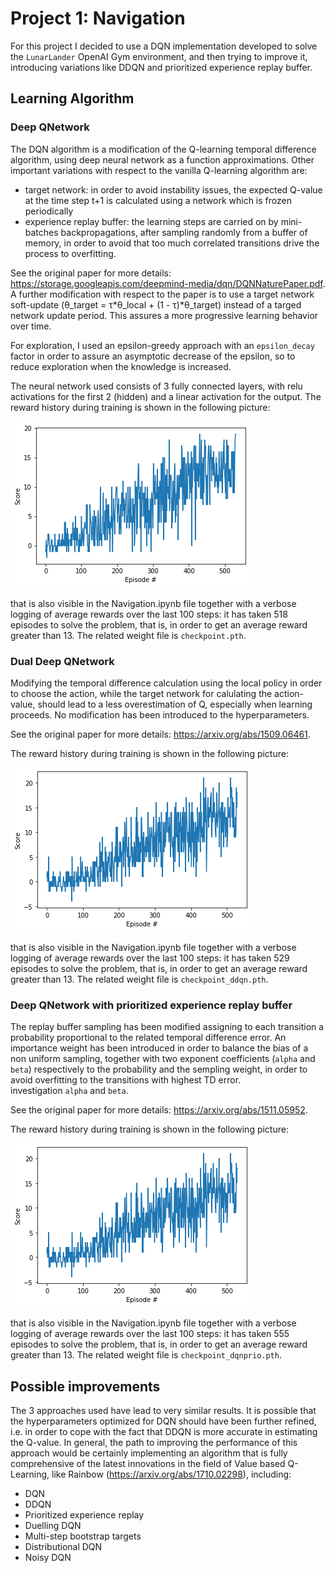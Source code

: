 [//]: # (Image References)

[image1]: DQN.png "DQN training"
[image2]: DDQN.png "DDQN training"
[image3]: DQN_exprep.png "DQN with prioritized experience training"


# Project 1: Navigation

For this project I decided to use a DQN implementation developed to solve the `LunarLander` OpenAI Gym environment, and then trying to improve it, introducing variations like DDQN and prioritized experience replay buffer.

## Learning Algorithm

### Deep QNetwork
The DQN algorithm is a modification of the Q-learning temporal difference algorithm, using deep neural network as a function approximations. Other important variations with respect to the vanilla Q-learning algorithm are:

- target network: in order to avoid instability issues, the expected Q-value at the time step t+1 is calculated using a network which is frozen periodically
- experience replay buffer: the learning steps are carried on by mini-batches backpropagations, after sampling randomly from a buffer of memory, in order to avoid that too much correlated transitions drive the process to overfitting.

See the original paper for more details: https://storage.googleapis.com/deepmind-media/dqn/DQNNaturePaper.pdf.   
A further modification with respect to the paper is to use a target network soft-update (θ_target = τ*θ_local + (1 - τ)*θ_target) instead of a targed network update period. This assures a more progressive learning behavior over time.

For exploration, I used an epsilon-greedy approach with an `epsilon_decay` factor in order to assure an asymptotic decrease of the epsilon, so to reduce exploration when the knowledge is increased.

The neural network used consists of 3 fully connected layers, with relu activations for the first 2 (hidden) and a linear activation for the output.  The reward history during training is shown in the following picture:

![DQN_trained][image1]

that is also visible in the Navigation.ipynb file together with a verbose logging of average rewards over the last 100 steps: it has taken 518 episodes to solve the problem, that is, in order to get an average reward greater than 13. The related weight file is `checkpoint.pth`.


### Dual Deep QNetwork
Modifying the temporal difference calculation using the local policy in order to choose the action, while the target network for calulating the action-value, should lead to a less overestimation of Q, especially when learning proceeds. No modification has been introduced to the hyperparameters.  

See the original paper for more details: https://arxiv.org/abs/1509.06461.  

The reward history during training is shown in the following picture:

![DDQN_trained][image2]

that is also visible in the Navigation.ipynb file together with a verbose logging of average rewards over the last 100 steps: it has taken 529 episodes to solve the problem, that is, in order to get an average reward greater than 13. The related weight file is `checkpoint_ddqn.pth`.

### Deep QNetwork with prioritized experience replay buffer

The replay buffer sampling has been modified assigning to each transition a probability proportional to the related temporal difference error.
An importance weight has been introduced in order to balance the bias of a non uniform sampling, together with two exponent coefficients (`alpha` and `beta`) respectively to the probability and the sempling weight, in order to avoid overfitting to the transitions with highest TD error.  
investigation `alpha` and `beta`.

See the original paper for more details: https://arxiv.org/abs/1511.05952.  

The reward history during training is shown in the following picture:

![DQN_prioritized_experience][image2]

that is also visible in the Navigation.ipynb file together with a verbose logging of average rewards over the last 100 steps: it has taken 555 episodes to solve the problem, that is, in order to get an average reward greater than 13. The related weight file is `checkpoint_dqnprio.pth`.

## Possible improvements

The 3 approaches used have lead to very similar results. It is possible that the hyperparameters optimized for DQN should have been further refined, i.e. in order to cope with the fact that DDQN is more accurate in estimating the Q-value.  In general, the path to improving the performance of this approach would be certainly implementing an algorithm that is fully comprehensive of the latest innovations in the field of Value based Q-Learning, like Rainbow (https://arxiv.org/abs/1710.02298), including:

- DQN
- DDQN
- Prioritized experience replay
- Duelling DQN
- Multi-step bootstrap targets
- Distributional DQN
- Noisy DQN


